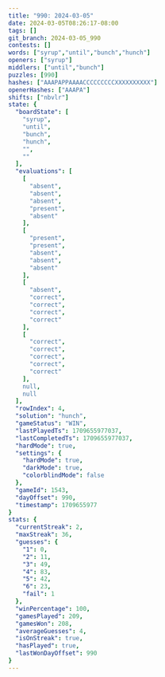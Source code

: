```yaml
---
title: "990: 2024-03-05"
date: 2024-03-05T08:26:17-08:00
tags: []
git_branch: 2024-03-05_990
contests: []
words: ["syrup","until","bunch","hunch"]
openers: ["syrup"]
middlers: ["until","bunch"]
puzzles: [990]
hashes: ["AAAPAPPAAAACCCCCCCCCXXXXXXXXXX"]
openerHashes: ["AAAPA"]
shifts: ["nbvlr"]
state: {
  "boardState": [
    "syrup",
    "until",
    "bunch",
    "hunch",
    "",
    ""
  ],
  "evaluations": [
    [
      "absent",
      "absent",
      "absent",
      "present",
      "absent"
    ],
    [
      "present",
      "present",
      "absent",
      "absent",
      "absent"
    ],
    [
      "absent",
      "correct",
      "correct",
      "correct",
      "correct"
    ],
    [
      "correct",
      "correct",
      "correct",
      "correct",
      "correct"
    ],
    null,
    null
  ],
  "rowIndex": 4,
  "solution": "hunch",
  "gameStatus": "WIN",
  "lastPlayedTs": 1709655977037,
  "lastCompletedTs": 1709655977037,
  "hardMode": true,
  "settings": {
    "hardMode": true,
    "darkMode": true,
    "colorblindMode": false
  },
  "gameId": 1543,
  "dayOffset": 990,
  "timestamp": 1709655977
}
stats: {
  "currentStreak": 2,
  "maxStreak": 36,
  "guesses": {
    "1": 0,
    "2": 11,
    "3": 49,
    "4": 83,
    "5": 42,
    "6": 23,
    "fail": 1
  },
  "winPercentage": 100,
  "gamesPlayed": 209,
  "gamesWon": 208,
  "averageGuesses": 4,
  "isOnStreak": true,
  "hasPlayed": true,
  "lastWonDayOffset": 990
}
---
```

<!-- more -->
